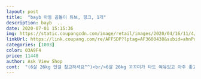 ```yaml
---
layout: post 
title:  "bayb 아동 곰돌이 튜브, 핑크, 1개" 
description: bayb  ..
date: 2020-07-01 15:15:36 
img: https://static.coupangcdn.com/image/retail/images/2020/04/16/11/4/121aabe9-b3e5-47ee-b951-246d8330de3d.jpg 
linkUrl: https://link.coupang.com/re/AFFSDP?lptag=AF3600438&subid=ahnPublicAsk&pageKey=1473130443&itemId=2532043462&vendorItemId=70524806054&traceid=V0-113-e583dd040e0a2d3b 
categories: [1003] 
color: 03A9F4 
price: 11440 
author: Ask View Shop 
cont:  "(6살 26kg 인걸 참고하셔요^^)<br/>6살 26kg 꼬꼬미가 타도 여유있고 아주 좋고,<br/>곰돌이 귀 손끝 발은 살짝 안들어가요ㅋㅋ<br/>그건 쉬웠어요<br/>그냥 허리에, 가슴에 끼고 놀땐 여유가 있어요<br/>그리고 머리 안쪽 부분에 보조튜브가 있어서<br/>너무 빅사이즈는 잡고 떠있기가 버거운데 요정도 두께가 딱 팔로 감싸고 몸을 지탱하기가 좋네요ㅎ<br/>다만 튜브를 잘 안타려고한다는 점... <br/>.<br/>.<br/>5세 이상은 조끼가 더 나을드... <br/>.<br/>ㅅ... <br/>.<br/>.<br/>ㅋㅋ<br/>디자인이 예뻐서 골랐는데 바람을 넣고보니 생각보다 얇아요.<br/> 곰돌이 머리쪽에 따로 더 바람넣는 부분이 있는데 그래서 그런지 머리통은 빵빵하고 다른부분은 좀 두껍지않은 느낌.<br/>.<br/>?<br/>바람은 아무래도 거의 모든 튜브가 주름 하나없이 빵빵하게 들어가는게<br/>반전!!!<br/>보라카이 여행 때 구매했는데요 9세,7세 둘다 잘 사용했습니다.<br/><br/>사실 힘드는점 감안해서ㅋ<br/>사진도 예쁘죠<br/>실제로 수영장가서 써보니 애기들이 쓰기엔 이게 더 나아요<br/>아무래도 어른 튜브랑 싸이즈 차이가 있어서<br/>아무튼 가격에 비해 너무 귀엽고ㅋㅋㅋ<br/>약간 허술해보이긴한데,,,<br/>어른 큰 튜브 위에 앉는거랑 안정감은 차이가 있지만<br/>어른도 낄수있어요ㅋㅋ<br/>어른이 살짝기대듯 붙잡고 수영하기도 괜찮았고<br/>위에 걸터 앉아도 아직은 괜찮아요 ^^<br/>위에 올라타서 노는게 괜찮았는데<br/>이뻐요 저는 추천합니다<br/>이정도면 괜찮고 이틀 물놀이에서 잘 놀았어요<br/>이중튜브?라고 해야하나? 그렇게 되어있어요^^<br/>저희는 쿠팡서 샀었던 전기 에어펌프로 바람을 넣고 빼서<br/>제 후기가 도움이 되셨으면 좋겠네요 ^<br/> - ^<br/>파도치는 바다는 살짝 아슬아슬 할수도 ㅎㅎ<br/>풀빌라라 파도같은게 없어서<br/>" 
---
```

